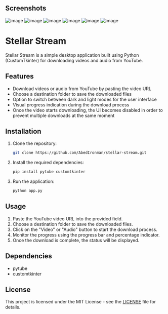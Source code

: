 ## Screenshots
![image](https://github.com/AbedIronman/Stellar-Stream/assets/57958425/442c8daa-b642-4f51-bbbe-8070054d658d)  ![image](https://github.com/AbedIronman/Stellar-Stream/assets/57958425/4b87b939-3e2d-434d-a5b1-fe050973189f)
![image](https://github.com/AbedIronman/Stellar-Stream/assets/57958425/854541da-cbde-4f44-95e3-b9aaef55847b) ![image](https://github.com/AbedIronman/Stellar-Stream/assets/57958425/59e5ca9c-7eb8-41d1-9ec9-303e182cc84e)
 ![image](https://github.com/AbedIronman/Stellar-Stream/assets/57958425/a95d81c7-4993-42cb-a9bb-501b98d7d039) ![image](https://github.com/AbedIronman/Stellar-Stream/assets/57958425/0acde619-a137-4986-94f3-fe66e34ea3a7)




# Stellar Stream

Stellar Stream is a simple desktop application built using Python (CustomTkinter) for downloading videos and audio from YouTube.

## Features

- Download videos or audio from YouTube by pasting the video URL
- Choose a destination folder to save the downloaded files
- Option to switch between dark and light modes for the user interface
- Visual progress indication during the download process
- Once the video starts downloading, the UI becomes disabled in order to prevent multiple downloads at the same moment

## Installation

1. Clone the repository:

    ```bash
    git clone https://github.com/AbedIronman/stellar-stream.git
    ```

2. Install the required dependencies:

    ```bash
    pip install pytube customtkinter
    ```

3. Run the application:

    ```bash
    python app.py
    ```

## Usage

1. Paste the YouTube video URL into the provided field.
2. Choose a destination folder to save the downloaded files.
3. Click on the "Video" or "Audio" button to start the download process.
4. Monitor the progress using the progress bar and percentage indicator.
5. Once the download is complete, the status will be displayed.

## Dependencies

- pytube
- customtkinter

## License

This project is licensed under the MIT License - see the [LICENSE](LICENSE) file for details.

